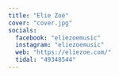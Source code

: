 ```yaml
---
title: "Elie Zoé"
cover: "cover.jpg"
socials:
  facebook: "eliezoemusic"
  instagram: "eliezoemusic"
  web: "https://eliezoe.com/"
  tidal: "49348544"
---
```

